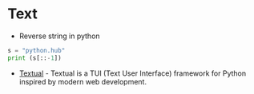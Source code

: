 # Text

- Reverse string in python
````python
s = "python.hub"
print (s[::-1])
````
- [Textual](https://github.com/willmcgugan/textual) - Textual is a TUI (Text User Interface) framework for Python inspired by modern web development.
